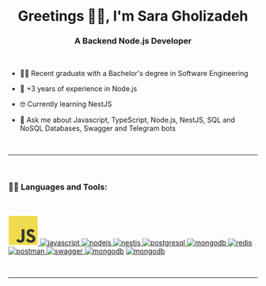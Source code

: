 <h1 align="center">Greetings 🙋‍♂️, I'm Sara Gholizadeh </h1> 

<h3 align="center">A Backend Node.js Developer</h3><br>

- 👩‍💻 Recent graduate with a Bachelor's degree in Software Engineering

- 🔭 +3 years of experience in Node.js

- 🤓 Currently learning NestJS

- 💬 Ask me about Javascript, TypeScript, Node.js, NestJS, SQL and NoSQL Databases, Swagger and Telegram bots
<br>
<hr> 
<br>
<h3 align="left"> 👩‍💻 Languages and Tools:</h3><br>

<a href="https://developer.mozilla.org/en-US/docs/Web/JavaScript" target="_blank" rel="noreferrer"> <img src="https://raw.githubusercontent.com/devicons/devicon/master/icons/javascript/javascript-original.svg" alt="javascript" width="60" height="60"/> </a>
<a href="https://www.typescriptlang.org" target="_blank" rel="noreferrer"> <img src="https://www.svgrepo.com/show/374146/typescript-official.svg" alt="javascript" width="60" height="60"/> </a>
<a href="https://nodejs.org" target="_blank" rel="noreferrer"> <img src="https://www.svgrepo.com/show/303266/nodejs-icon-logo.svg" alt="nodejs" width="60" height="60"/> </a> 
<a href="https://nestjs.com/" target="_blank" rel="noreferrer"> <img src="https://www.svgrepo.com/show/373872/nestjs.svg" alt="nestjs" width="60" height="60"/> </a> 
<a href="https://www.postgresql.org" target="_blank" rel="noreferrer"> <img src="https://www.postgresql.org/media/img/about/press/elephant.png" alt="postgresql" width="60" height="60"/> </a> 
<a href="https://www.mongodb.com/" target="_blank" rel="noreferrer"> <img src="https://www.svgrepo.com/show/373845/mongo.svg" alt="mongodb" width="60" height="60"/> </a> 
<a href="https://redis.io" target="_blank" rel="noreferrer"> <img src="https://www.svgrepo.com/show/303460/redis-logo.svg" alt="redis" width="60" height="60"/> </a>
<a href="https://postman.com" target="_blank" rel="noreferrer"> <img src="https://www.vectorlogo.zone/logos/getpostman/getpostman-icon.svg" alt="postman" width="60" height="60"/> </a>
<a href="https://swagger.io/" target="_blank" rel="noreferrer"> <img src="https://www.svgrepo.com/show/374111/swagger.svg" alt="swagger" width="60" height="60"/> </a>
<a href="" target="_blank" rel="noreferrer"> <img src="https://www.svgrepo.com/show/355338/ubuntu.svg" alt="mongodb" width="60" height="60"/></a> <a href="" target="_blank" rel="noreferrer"> <img src="https://www.svgrepo.com/show/452210/git.svg" alt="mongodb" width="60" height="60"/></a> 

<br>
<hr>
